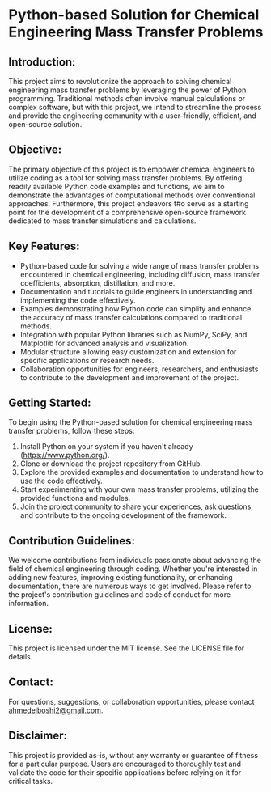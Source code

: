 # Python-based Solution for Chemical Engineering Mass Transfer Problems

## Introduction:
This project aims to revolutionize the approach to solving chemical engineering mass transfer problems by leveraging the power of Python programming. Traditional methods often involve manual calculations or complex software, but with this project, we intend to streamline the process and provide the engineering community with a user-friendly, efficient, and open-source solution.

## Objective:
The primary objective of this project is to empower chemical engineers to utilize coding as a tool for solving mass transfer problems. By offering readily available Python code examples and functions, we aim to demonstrate the advantages of computational methods over conventional approaches. Furthermore, this project endeavors t#o serve as a starting point for the development of a comprehensive open-source framework dedicated to mass transfer simulations and calculations.

## Key Features:
- Python-based code for solving a wide range of mass transfer problems encountered in chemical engineering, including diffusion, mass transfer coefficients, absorption, distillation, and more.
- Documentation and tutorials to guide engineers in understanding and implementing the code effectively.
- Examples demonstrating how Python code can simplify and enhance the accuracy of mass transfer calculations compared to traditional methods.
- Integration with popular Python libraries such as NumPy, SciPy, and Matplotlib for advanced analysis and visualization.
- Modular structure allowing easy customization and extension for specific applications or research needs.
- Collaboration opportunities for engineers, researchers, and enthusiasts to contribute to the development and improvement of the project.

## Getting Started:
To begin using the Python-based solution for chemical engineering mass transfer problems, follow these steps:
1. Install Python on your system if you haven't already (https://www.python.org/).
2. Clone or download the project repository from GitHub.
3. Explore the provided examples and documentation to understand how to use the code effectively.
4. Start experimenting with your own mass transfer problems, utilizing the provided functions and modules.
5. Join the project community to share your experiences, ask questions, and contribute to the ongoing development of the framework.

## Contribution Guidelines:
We welcome contributions from individuals passionate about advancing the field of chemical engineering through coding. Whether you're interested in adding new features, improving existing functionality, or enhancing documentation, there are numerous ways to get involved. Please refer to the project's contribution guidelines and code of conduct for more information.

## License:
This project is licensed under the MIT license. See the LICENSE file for details.

## Contact:
For questions, suggestions, or collaboration opportunities, please contact ahmedelboshi2@gmail.com.

## Disclaimer:
This project is provided as-is, without any warranty or guarantee of fitness for a particular purpose. Users are encouraged to thoroughly test and validate the code for their specific applications before relying on it for critical tasks.
